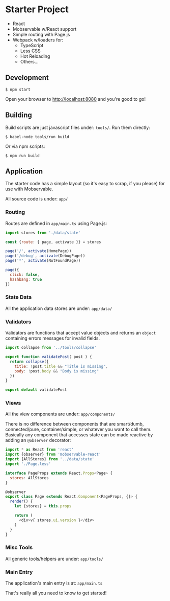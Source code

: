 # Starter Project

- React
- Mobservable w/React support
- Simple routing with Page.js
- Webpack w/loaders for:
    - TypeScript
    - Less CSS
    - Hot Reloading
    - Others...


## Development

```
$ npm start
```

Open your browser to <http://localhost:8080> and you're good to go!


## Building

Build scripts are just javascript files under: `tools/`. Run them directly:

```
$ babel-node tools/run build
```

Or via npm scripts:

```
$ npm run build
```


## Application

The starter code has a simple layout (so it's easy to scrap, if you please) for
use with Mobservable.

All source code is under: `app/`


### Routing

Routes are defined in `app/main.ts` using Page.js:

```javascript
import stores from './data/state'

const {route: { page, activate }} = stores

page('/', activate(HomePage))
page('/debug', activate(DebugPage))
page('*', activate(NotFoundPage))

page({
  click: false,
  hashbang: true
})
```


### State Data

All the application data stores are under: `app/data/`


### Validators

Validators are functions that accept value objects and returns an `object`
containing errors messages for invalid fields.

```javascript
import collapse from '../tools/collapse'

export function validatePost( post ) {
  return collapse({
    title: !post.title && "Title is missing",
    body: !post.body && "Body is missing"
  })
}

export default validatePost
```


### Views

All the view components are under: `app/components/`

There is no difference between components that are smart/dumb, connected/pure,
container/simple, or whatever you want to call them. Basically any component
that accesses state can be made reactive by adding an `@observer` decorator:

```javascript
import * as React from 'react'
import {observer} from 'mobservable-react'
import {AllStores} from '../data/state'
import './Page.less'

interface PageProps extends React.Props<Page> {
  stores: AllStores
}

@observer
export class Page extends React.Component<PageProps, {}> {
  render() {
    let {stores} = this.props

    return (
      <div>v{ stores.ui.version }</div>
    )
  }
}
```


### Misc Tools

All generic tools/helpers are under: `app/tools/`


### Main Entry

The application's main entry is at: `app/main.ts`

That's really all you need to know to get started!

